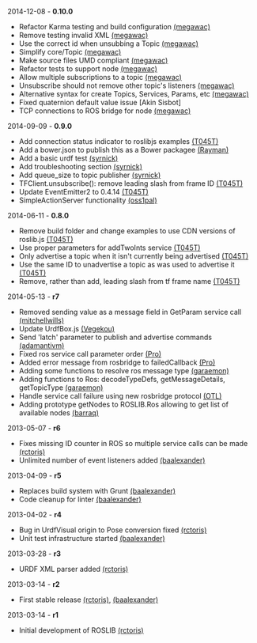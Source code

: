 2014-12-08 - **0.10.0**
 * Refactor Karma testing and build configuration [(megawac)](https://github.com/megawac/)
 * Remove testing invalid XML [(megawac)](https://github.com/megawac/)
 * Use the correct id when unsubbing a Topic [(megawac)](https://github.com/megawac/)
 * Simplify core/Topic [(megawac)](https://github.com/megawac/)
 * Make source files UMD compliant [(megawac)](https://github.com/megawac/)
 * Refactor tests to support node [(megawac)](https://github.com/megawac/)
 * Allow multiple subscriptions to a topic [(megawac)](https://github.com/megawac/)
 * Unsubscribe should not remove other topic's listeners [(megawac)](https://github.com/megawac/)
 * Alternative syntax for create Topics, Services, Params, etc [(megawac)](https://github.com/megawac/)
 * Fixed quaternion default value issue [Akin Sisbot]
 * TCP connections to ROS bridge for node [(megawac)](https://github.com/megawac/)

2014-09-09 - **0.9.0**
 * Add connection status indicator to roslibjs examples [(T045T)](https://github.com/T045T/)
 * Add a bower.json to publish this as a Bower packagee [(Rayman)](https://github.com/Rayman/)
 * Add a basic urdf test [(syrnick)](https://github.com/syrnick/)
 * Add troubleshooting section [(syrnick)](https://github.com/syrnick/)
 * Add queue_size to topic publisher [(syrnick)](https://github.com/syrnick/)
 * TFClient.unsubscribe(): remove leading slash from frame ID [(T045T)](https://github.com/T045T/)
 * Update EventEmitter2 to 0.4.14 [(T045T)](https://github.com/T045T/)
 * SimpleActionServer functionality [(oss1pal)](https://github.com/oss1pal/)

2014-06-11 - **0.8.0**
 * Remove build folder and change examples to use CDN versions of roslib.js [(T045T)](https://github.com/T045T/)
 * Use proper parameters for addTwoInts service [(T045T)](https://github.com/T045T/)
 * Only advertise a topic when it isn't currently being advertised [(T045T)](https://github.com/T045T/)
 * Use the same ID to unadvertise a topic as was used to advertise it [(T045T)](https://github.com/T045T/)
 * Remove, rather than add, leading slash from tf frame name [(T045T)](https://github.com/T045T/)

2014-05-13 - **r7**
 * Removed sending value as a message field in GetParam service call [(mitchellwills)](https://github.com/mitchellwills/)
 * Update UrdfBox.js [(Vegekou)](https://github.com/Vegekou/)
 * Send 'latch' parameter to publish and advertise commands [(adamantivm)](https://github.com/adamantivm/)
 * Fixed ros service call parameter order [(Pro)](https://github.com/Pro/)
 * Added error message from rosbridge to failedCallback [(Pro)](https://github.com/Pro/)
 * Adding some functions to resolve ros message type [(garaemon)](https://github.com/garaemon/)
 * Adding functions to Ros: decodeTypeDefs, getMessageDetails, getTopicType [(garaemon)](https://github.com/garaemon/)
 * Handle service call failure using new rosbridge protocol [(OTL)](https://github.com/OTL/)
 * Adding prototype getNodes to ROSLIB.Ros allowing to get list of available nodes [(barraq)](https://github.com/barraq/)

2013-05-07 - **r6**
 * Fixes missing ID counter in ROS so multiple service calls can be made [(rctoris)](https://github.com/rctoris/)
 * Unlimited number of event listeners added [(baalexander)](https://github.com/baalexander/)

2013-04-09 - **r5**
 * Replaces build system with Grunt [(baalexander)](https://github.com/baalexander/)
 * Code cleanup for linter [(baalexander)](https://github.com/baalexander/)

2013-04-02 - **r4**
 * Bug in UrdfVisual origin to Pose conversion fixed [(rctoris)](https://github.com/rctoris/)
 * Unit test infrastructure started [(baalexander)](https://github.com/baalexander/)

2013-03-28 - **r3**
 * URDF XML parser added [(rctoris)](https://github.com/rctoris/)

2013-03-14 - **r2**
 * First stable release [(rctoris)](https://github.com/rctoris/), [(baalexander)](https://github.com/baalexander/)

2013-03-14 - **r1**
 * Initial development of ROSLIB [(rctoris)](https://github.com/rctoris/)

